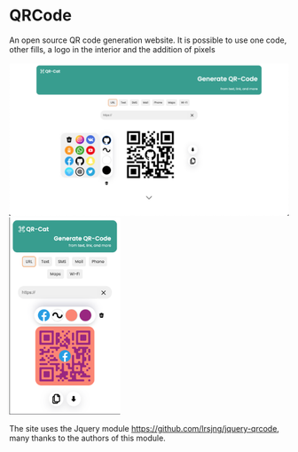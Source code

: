 # QRCode
An open source QR code generation website. It is possible to use one code, other fills, a logo in the interior and the addition of pixels<br><br>
<img src='images/1.png' style="width:600px;"><img src='images/2.png' style="width:200px;">

The site uses the Jquery module https://github.com/lrsjng/jquery-qrcode, many thanks to the authors of this module.
